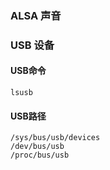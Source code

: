 ### ALSA 声音


### USB 设备
#### USB命令
    lsusb

#### USB路径
    /sys/bus/usb/devices   
    /dev/bus/usb  
    /proc/bus/usb  